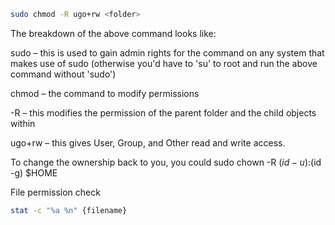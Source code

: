 ```bash
sudo chmod -R ugo+rw <folder>
```

The breakdown of the above command looks like:

sudo – this is used to gain admin rights for the command on any system that makes use of sudo (otherwise you'd have to 'su' to root and run the above command without 'sudo')

chmod – the command to modify permissions

-R – this modifies the permission of the parent folder and the child objects within

ugo+rw – this gives User, Group, and Other read and write access.

To change the ownership back to you, you could
sudo chown -R $(id -u):$(id -g) $HOME

File permission check

```bash
stat -c "%a %n" {filename}
```
